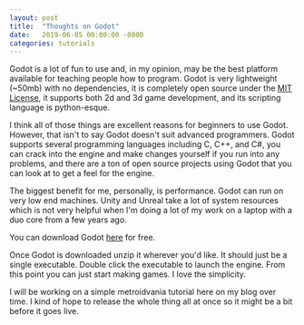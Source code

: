 ```yaml
---
layout: post
title:  "Thoughts on Godot"
date:   2019-06-05 00:00:00 -0800
categories: tutorials
---
```


Godot is a lot of fun to use and, in my opinion, may be the best platform available for teaching people how to program. Godot is very lightweight (~50mb) with no dependencies, it is completely open source under the [MIT License](https://github.com/godotengine/godot/blob/master/LICENSE.txt), it supports both 2d and 3d game development, and its scripting language is python-esque.

I think all of those things are excellent reasons for beginners to use Godot. However, that isn't to say Godot doesn't suit advanced programmers. Godot supports several programming languages including C, C++, and C#, you can crack into the engine and make changes yourself if you run into any problems, and there are a ton of open source projects using Godot that you can look at to get a feel for the engine.

The biggest benefit for me, personally, is performance. Godot can run on very low end machines. Unity and Unreal take a lot of system resources which is not very helpful when I'm doing a lot of my work on a laptop with a duo core from a few years ago.

You can download Godot [here](https://godotengine.org/download/windows) for free.

Once Godot is downloaded unzip it wherever you'd like. It should just be a single executable. Double click the executable to launch the engine. From this point you can just start making games. I love the simplicity.

I will be working on a simple metroidvania tutorial here on my blog over time. I kind of hope to release the whole thing all at once so it might be a bit before it goes live.